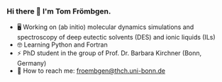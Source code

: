 ### Hi there 👋 I'm Tom Frömbgen.
- 🖥️ Working on (ab initio) molecular dynamics simulations and spectroscopy of deep eutectic solvents (DES) and ionic liquids (ILs)
- 🤓 Learning Python and Fortran
- ⚡ PhD student in the group of Prof. Dr. Barbara Kirchner (Bonn, Germany)
- 📧 How to reach me: froembgen@thch.uni-bonn.de
<!--
**tomfroembgen/tomfroembgen** is a ✨ _special_ ✨ repository because its `README.md` (this file) appears on your GitHub profile.

Here are some ideas to get you started:


- 🌱 I’m currently learning ...

- 🤔 I’m looking for help with ...
- 💬 Ask me about ...

- 😄 Pronouns: ...
-  Fun fact: ...
-->
